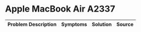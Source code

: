 # Apple MacBook Air A2337

| Problem Description | Symptoms | Solution | Source |
| ------------------- | -------- | -------- | ------ |